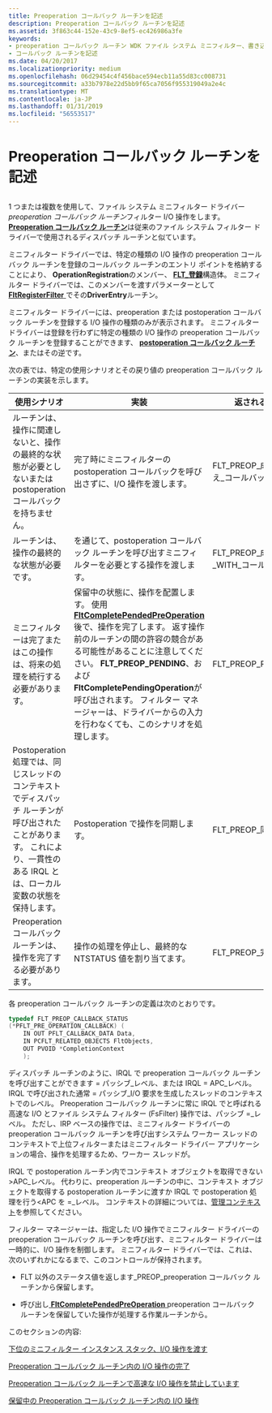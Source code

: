 ```yaml
---
title: Preoperation コールバック ルーチンを記述
description: Preoperation コールバック ルーチンを記述
ms.assetid: 3f863c44-152e-43c9-8ef5-ec426986a3fe
keywords:
- preoperation コールバック ルーチン WDK ファイル システム ミニフィルター、書き込み
- コールバック ルーチンを記述
ms.date: 04/20/2017
ms.localizationpriority: medium
ms.openlocfilehash: 06d29454c4f456bace594ecb11a55d83cc008731
ms.sourcegitcommit: a33b7978e22d5bb9f65ca7056f955319049a2e4c
ms.translationtype: MT
ms.contentlocale: ja-JP
ms.lasthandoff: 01/31/2019
ms.locfileid: "56553517"
---
```

# <a name="writing-preoperation-callback-routines"></a>Preoperation コールバック ルーチンを記述


## <span id="ddk_writing_preoperation_callback_routines_if"></span><span id="DDK_WRITING_PREOPERATION_CALLBACK_ROUTINES_IF"></span>


1 つまたは複数を使用して、ファイル システム ミニフィルター ドライバー *preoperation コールバック ルーチン*フィルター I/O 操作をします。 [**Preoperation コールバック ルーチン**](https://msdn.microsoft.com/library/windows/hardware/ff551109)は従来のファイル システム フィルター ドライバーで使用されるディスパッチ ルーチンと似ています。

ミニフィルター ドライバーでは、特定の種類の I/O 操作の preoperation コールバック ルーチンを登録のコールバック ルーチンのエントリ ポイントを格納することにより、 **OperationRegistration**のメンバー、 [ **FLT\_登録**](https://msdn.microsoft.com/library/windows/hardware/ff544811)構造体。 ミニフィルター ドライバーでは、このメンバーを渡すパラメーターとして[ **FltRegisterFilter** ](https://msdn.microsoft.com/library/windows/hardware/ff544305)でその**DriverEntry**ルーチン。

ミニフィルター ドライバーには、preoperation または postoperation コールバック ルーチンを登録する I/O 操作の種類のみが表示されます。 ミニフィルター ドライバーは登録を行わずに特定の種類の I/O 操作の preoperation コールバック ルーチンを登録することができます、 [ **postoperation コールバック ルーチン**](https://msdn.microsoft.com/library/windows/hardware/ff551107)、またはその逆です。

次の表では、特定の使用シナリオとその戻り値の preoperation コールバック ルーチンの実装を示します。

| 使用シナリオ                                                                                                                                                                        | 実装                                                                                                                                       | 返される値                      |
|---------------------------------------------------------------------------------------------------------------------------------------------------------------------------------------|------------------------------------------------------------------------------------------------------------------------------------------------------|-------------------------------------|
| ルーチンは、操作に関連しないと、操作の最終的な状態が必要としないまたは postoperation コールバックを持ちません。                                             | 完了時にミニフィルターの postoperation コールバックを呼び出さずに、I/O 操作を渡します。                                                | FLT\_PREOP\_成功\_いいえ\_コールバック   |
| ルーチンは、操作の最終的な状態が必要です。                                                                                                                               | を通じて、postoperation コールバック ルーチンを呼び出すミニフィルターを必要とする操作を渡します。                                                     | FLT\_PREOP\_成功\_WITH\_コールバック |
| ミニフィルターは完了またはこの操作は、将来の処理を続行する必要があります。                                                                                                     | 保留中の状態に、操作を配置します。 使用[ **FltCompletePendedPreOperation** ](https://msdn.microsoft.com/library/windows/hardware/ff541913)後で、操作を完了します。 返す操作前のルーチンの間の許容の競合がある可能性があることに注意してください。 **FLT_PREOP_PENDING**、および**FltCompletePendingOperation**が呼び出されます。 フィルター マネージャーは、ドライバーからの入力を行わなくても、このシナリオを処理します。 | FLT\_PREOP\_PENDING                 |
| Postoperation 処理では、同じスレッドのコンテキストでディスパッチ ルーチンが呼び出されたことがあります。 これにより、一貫性のある IRQL とは、ローカル変数の状態を保持します。 | Postoperation で操作を同期します。                                                                                                    | FLT\_PREOP\_同期             |
| Preoperation コールバック ルーチンは、操作を完了する必要があります。                                                                                                                    | 操作の処理を停止し、最終的な NTSTATUS 値を割り当てます。                                                                                   | FLT\_PREOP\_完了                |


各 preoperation コールバック ルーチンの定義は次のとおりです。

```cpp
typedef FLT_PREOP_CALLBACK_STATUS 
(*PFLT_PRE_OPERATION_CALLBACK) ( 
    IN OUT PFLT_CALLBACK_DATA Data, 
    IN PCFLT_RELATED_OBJECTS FltObjects, 
    OUT PVOID *CompletionContext 
    ); 
```

ディスパッチ ルーチンのように、IRQL で preoperation コールバック ルーチンを呼び出すことができます = パッシブ\_レベル、または IRQL = APC\_レベル。 IRQL で呼び出された通常 = パッシブ\_I/O 要求を生成したスレッドのコンテキストでのレベル。 Preoperation コールバック ルーチンに常に IRQL でと呼ばれる高速な I/O とファイル システム フィルター (FsFilter) 操作では、パッシブ =\_レベル。 ただし、IRP ベースの操作では、ミニフィルター ドライバーの preoperation コールバック ルーチンを呼び出すシステム ワーカー スレッドのコンテキストで上位フィルターまたはミニフィルター ドライバー アプリケーションの場合、操作を処理するため、ワーカー スレッドが。

IRQL で postoperation ルーチン内でコンテキスト オブジェクトを取得できない&gt;APC\_レベル。 代わりに、preoperation ルーチンの中に、コンテキスト オブジェクトを取得する postoperation ルーチンに渡すか IRQL で postoperation 処理を行う&lt;APC を =\_レベル。 コンテキストの詳細については、[管理コンテキスト](managing-contexts.md)を参照してください。

フィルター マネージャーは、指定した I/O 操作でミニフィルター ドライバーの preoperation コールバック ルーチンを呼び出す、ミニフィルター ドライバーは一時的に、I/O 操作を制御します。 ミニフィルター ドライバーでは、これは、次のいずれかになるまで、このコントロールが保持されます。

-   FLT 以外のステータス値を返します\_PREOP\_preoperation コールバック ルーチンから保留します。

-   呼び出し[ **FltCompletePendedPreOperation** ](https://msdn.microsoft.com/library/windows/hardware/ff541913) preoperation コールバック ルーチンを保留していた操作が処理する作業ルーチンから。

このセクションの内容:

[下位のミニフィルター インスタンス スタック、I/O 操作を渡す](passing-an-i-o-operation-down-the-minifilter-driver-instance-stack.md)

[Preoperation コールバック ルーチン内の I/O 操作の完了](completing-an-i-o-operation-in-a-preoperation-callback-routine.md)

[Preoperation コールバック ルーチンで高速な I/O 操作を禁止しています](disallowing-a-fast-i-o-operation-in-a-preoperation-callback-routine.md)

[保留中の Preoperation コールバック ルーチン内の I/O 操作](pending-an-i-o-operation-in-a-preoperation-callback-routine.md)

 

 




